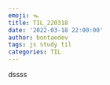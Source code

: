 ```yaml
---
emoji: 🪤
title: TIL_220318
date: '2022-03-18 22:00:00'
author: bontaedev
tags: js study til
categories: TIL
---
```


dssss
